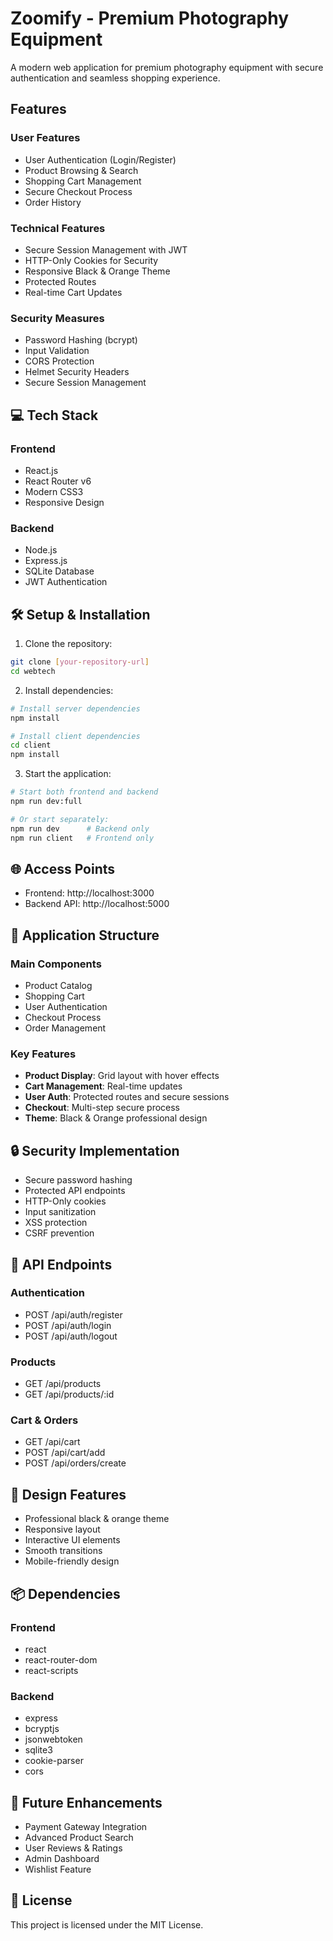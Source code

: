 # Zoomify - Premium Photography Equipment

A modern web application for premium photography equipment with secure authentication and seamless shopping experience.

## Features

### User Features
- User Authentication (Login/Register)
- Product Browsing & Search
- Shopping Cart Management
- Secure Checkout Process
- Order History

### Technical Features
- Secure Session Management with JWT
- HTTP-Only Cookies for Security
- Responsive Black & Orange Theme
- Protected Routes
- Real-time Cart Updates

### Security Measures
- Password Hashing (bcrypt)
- Input Validation
- CORS Protection
- Helmet Security Headers
- Secure Session Management

## 💻 Tech Stack

### Frontend
- React.js
- React Router v6
- Modern CSS3
- Responsive Design

### Backend
- Node.js
- Express.js
- SQLite Database
- JWT Authentication

## 🛠️ Setup & Installation

1. Clone the repository:
```bash
git clone [your-repository-url]
cd webtech
```

2. Install dependencies:
```bash
# Install server dependencies
npm install

# Install client dependencies
cd client
npm install
```

3. Start the application:
```bash
# Start both frontend and backend
npm run dev:full

# Or start separately:
npm run dev      # Backend only
npm run client   # Frontend only
```

## 🌐 Access Points
- Frontend: http://localhost:3000
- Backend API: http://localhost:5000

## 📱 Application Structure

### Main Components
- Product Catalog
- Shopping Cart
- User Authentication
- Checkout Process
- Order Management

### Key Features
- **Product Display**: Grid layout with hover effects
- **Cart Management**: Real-time updates
- **User Auth**: Protected routes and secure sessions
- **Checkout**: Multi-step secure process
- **Theme**: Black & Orange professional design

## 🔒 Security Implementation

- Secure password hashing
- Protected API endpoints
- HTTP-Only cookies
- Input sanitization
- XSS protection
- CSRF prevention

## 🔄 API Endpoints

### Authentication
- POST /api/auth/register
- POST /api/auth/login
- POST /api/auth/logout

### Products
- GET /api/products
- GET /api/products/:id

### Cart & Orders
- GET /api/cart
- POST /api/cart/add
- POST /api/orders/create

## 🎨 Design Features

- Professional black & orange theme
- Responsive layout
- Interactive UI elements
- Smooth transitions
- Mobile-friendly design

## 📦 Dependencies

### Frontend
- react
- react-router-dom
- react-scripts

### Backend
- express
- bcryptjs
- jsonwebtoken
- sqlite3
- cookie-parser
- cors

## 🚀 Future Enhancements

- Payment Gateway Integration
- Advanced Product Search
- User Reviews & Ratings
- Admin Dashboard
- Wishlist Feature

## 📝 License

This project is licensed under the MIT License.
